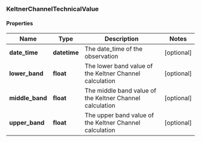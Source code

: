 ### KeltnerChannelTechnicalValue

#### Properties
Name | Type | Description | Notes
------------ | ------------- | ------------- | -------------
**date_time** | **datetime** | The date_time of the observation | [optional] 
**lower_band** | **float** | The lower band value of the Keltner Channel calculation | [optional] 
**middle_band** | **float** | The middle band value of the Keltner Channel calculation | [optional] 
**upper_band** | **float** | The upper band value of the Keltner Channel calculation | [optional] 



